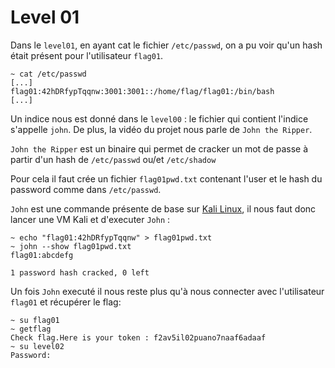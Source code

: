 # Level 01

Dans le `level01`, en ayant cat le fichier `/etc/passwd`, on a pu voir qu'un hash était présent pour l'utilisateur `flag01`.


```shell
~ cat /etc/passwd
[...]
flag01:42hDRfypTqqnw:3001:3001::/home/flag/flag01:/bin/bash
[...]
```

Un indice nous est donné dans le `level00` : le fichier qui contient l'indice s'appelle `john`. De plus, la vidéo du projet nous parle de `John the Ripper`.

`John the Ripper` est un binaire qui permet de cracker un mot de passe à partir d'un hash de `/etc/passwd` ou/et `/etc/shadow`

Pour cela il faut crée un fichier `flag01pwd.txt` contenant l'user et le hash du password comme dans `/etc/passwd`.

`John` est une commande présente de base sur [Kali Linux](https://www.kali.org/), il nous faut donc lancer une VM Kali et d'executer `John` :

```shell
~ echo "flag01:42hDRfypTqqnw" > flag01pwd.txt
~ john --show flag01pwd.txt
flag01:abcdefg

1 password hash cracked, 0 left
```

Un fois `John` executé il nous reste plus qu'à nous connecter avec l'utilisateur `flag01` et récupérer le flag:

```shell
~ su flag01
~ getflag
Check flag.Here is your token : f2av5il02puano7naaf6adaaf
~ su level02
Password:
```

